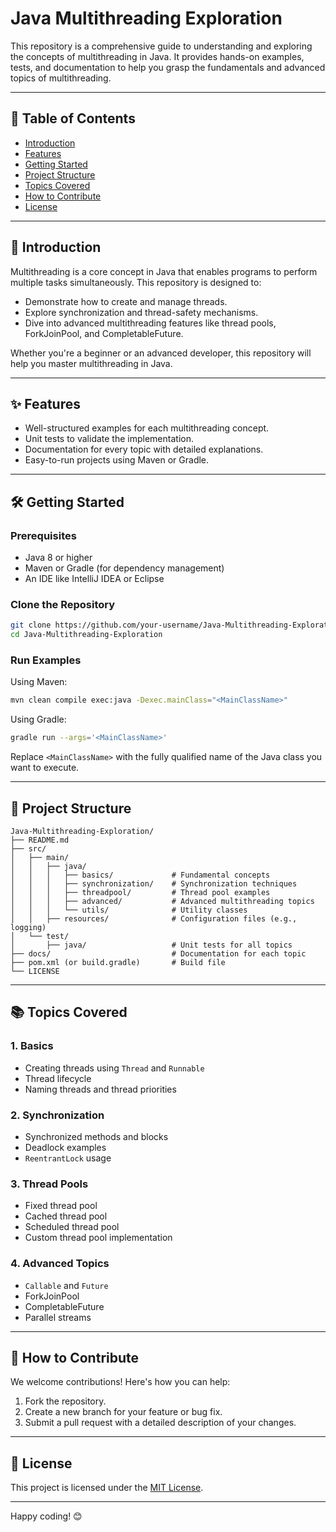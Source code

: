 # Java Multithreading Exploration

This repository is a comprehensive guide to understanding and exploring the concepts of multithreading in Java. It provides hands-on examples, tests, and documentation to help you grasp the fundamentals and advanced topics of multithreading.

---

## 📖 Table of Contents
- [Introduction](#introduction)
- [Features](#features)
- [Getting Started](#getting-started)
- [Project Structure](#project-structure)
- [Topics Covered](#topics-covered)
- [How to Contribute](#how-to-contribute)
- [License](#license)

---

## 🚀 Introduction
Multithreading is a core concept in Java that enables programs to perform multiple tasks simultaneously. This repository is designed to:
- Demonstrate how to create and manage threads.
- Explore synchronization and thread-safety mechanisms.
- Dive into advanced multithreading features like thread pools, ForkJoinPool, and CompletableFuture.

Whether you're a beginner or an advanced developer, this repository will help you master multithreading in Java.

---

## ✨ Features
- Well-structured examples for each multithreading concept.
- Unit tests to validate the implementation.
- Documentation for every topic with detailed explanations.
- Easy-to-run projects using Maven or Gradle.

---

## 🛠 Getting Started
### Prerequisites
- Java 8 or higher
- Maven or Gradle (for dependency management)
- An IDE like IntelliJ IDEA or Eclipse

### Clone the Repository
```bash
git clone https://github.com/your-username/Java-Multithreading-Exploration.git
cd Java-Multithreading-Exploration
```

### Run Examples
Using Maven:
```bash
mvn clean compile exec:java -Dexec.mainClass="<MainClassName>"
```
Using Gradle:
```bash
gradle run --args='<MainClassName>'
```
Replace `<MainClassName>` with the fully qualified name of the Java class you want to execute.

---

## 📂 Project Structure
```
Java-Multithreading-Exploration/
├── README.md
├── src/
│   ├── main/
│   │   ├── java/
│   │   │   ├── basics/             # Fundamental concepts
│   │   │   ├── synchronization/    # Synchronization techniques
│   │   │   ├── threadpool/         # Thread pool examples
│   │   │   ├── advanced/           # Advanced multithreading topics
│   │   │   └── utils/              # Utility classes
│   │   ├── resources/              # Configuration files (e.g., logging)
│   └── test/
│       ├── java/                   # Unit tests for all topics
├── docs/                           # Documentation for each topic
├── pom.xml (or build.gradle)       # Build file
└── LICENSE
```

---

## 📚 Topics Covered
### 1. Basics
- Creating threads using `Thread` and `Runnable`
- Thread lifecycle
- Naming threads and thread priorities

### 2. Synchronization
- Synchronized methods and blocks
- Deadlock examples
- `ReentrantLock` usage

### 3. Thread Pools
- Fixed thread pool
- Cached thread pool
- Scheduled thread pool
- Custom thread pool implementation

### 4. Advanced Topics
- `Callable` and `Future`
- ForkJoinPool
- CompletableFuture
- Parallel streams

---

## 🤝 How to Contribute
We welcome contributions! Here's how you can help:
1. Fork the repository.
2. Create a new branch for your feature or bug fix.
3. Submit a pull request with a detailed description of your changes.

---

## 📄 License
This project is licensed under the [MIT License](LICENSE).

---

Happy coding! 😊

